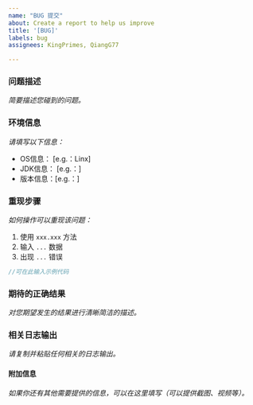 ```yaml
---
name: "BUG 提交"
about: Create a report to help us improve
title: '[BUG]'
labels: bug
assignees: KingPrimes, QiangG77

---
```


### 问题描述
*简要描述您碰到的问题。*

### 环境信息
*请填写以下信息：*

 - OS信息：  [e.g.：Linx]
 - JDK信息： [e.g.：]
 - 版本信息：[e.g.：]

### 重现步骤
*如何操作可以重现该问题：*

1. 使用 `xxx.xxx` 方法
2. 输入 `...`  数据
3. 出现 `...` 错误
```java
//可在此输入示例代码
```

### 期待的正确结果
*对您期望发生的结果进行清晰简洁的描述。*


### 相关日志输出
*请复制并粘贴任何相关的日志输出。*


#### 附加信息
*如果你还有其他需要提供的信息，可以在这里填写（可以提供截图、视频等）。*
